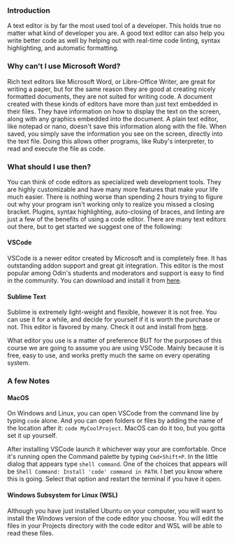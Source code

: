 ### Introduction
A text editor is by far the most used tool of a developer. This holds true no matter what kind of developer you are. A good text editor can also help you write better code as well by helping out with real-time code linting, syntax highlighting, and automatic formatting.

### Why can't I use Microsoft Word?

Rich text editors like Microsoft Word, or Libre-Office Writer, are great for writing a paper, but for the same reason they are good at creating nicely formatted documents, they are not suited for writing code. A document created with these kinds of editors have more than just text embedded in their files. They have information on how to display the text on the screen, along with any graphics embedded into the document. A plain text editor, like notepad or nano, doesn't save this information along with the file. When saved, you simply save the information you see on the screen, directly into the text file. Doing this allows other programs, like Ruby's interpreter, to read and execute the file as code.

### What should I use then?

You can think of code editors as specialized web development tools. They are highly customizable and have many more features that make your life much easier. There is nothing worse than spending 2 hours trying to figure out why your program isn't working only to realize you missed a closing bracket. Plugins, syntax highlighting, auto-closing of braces, and linting are just a few of the benefits of using a code editor. There are many text editors out there, but to get started we suggest one of the following:

#### VSCode

VSCode is a newer editor created by Microsoft and is completely free. It has outstanding addon support and great git integration. This editor is the most popular among Odin's students and moderators and support is easy to find in the community. You can download and install it from [here](https://code.visualstudio.com/).

#### Sublime Text

Sublime is extremely light-weight and flexible, however it is not free. You can use it for a while, and decide for yourself if it is worth the purchase or not. This editor is favored by many. Check it out and install from [here](https://www.sublimetext.com/).

What editor you use is a matter of preference BUT for the purposes of this course we are going to assume you are using VSCode. Mainly because it is free, easy to use, and works pretty much the same on every operating system.


### A few Notes

#### MacOS

On Windows and Linux, you can open VSCode from the command line by typing `code` alone. And you can open folders or files by adding the name of the location after it: `code MyCoolProject`. MacOS can do it too, but you gotta set it up yourself.

After installing VSCode launch it whichever way your are comfortable. Once it's running open the Command palette by typing `Cmd+Shift+P`. In the little dialog that appears type `shell command`. One of the choices that appears will be `Shell Command: Install 'code' command in PATH`. I bet you know where this is going. Select that option and restart the terminal if you have it open.

#### Windows Subsystem for Linux (WSL)

Although you have just installed Ubuntu on your computer, you will want to install the Windows version of the code editor you choose. You will edit the files in your Projects directory with the code editor and WSL will be able to read these files.
